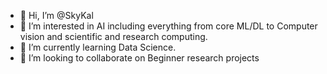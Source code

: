- 👋 Hi, I’m @SkyKal
- 👀 I’m interested in AI including everything from core ML/DL to Computer vision and scientific and research computing.
- 🌱 I’m currently learning Data Science.
- 💞️ I’m looking to collaborate on Beginner research projects

<!---
SkyKal/SkyKal is a ✨ special ✨ repository because its `README.md` (this file) appears on your GitHub profile.
You can click the Preview link to take a look at your changes.
--->
